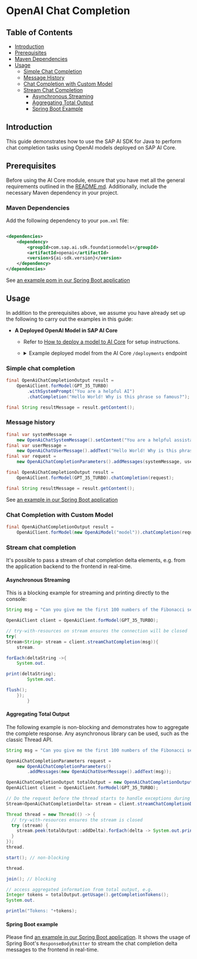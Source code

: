 # OpenAI Chat Completion

## Table of Contents

- [Introduction](#introduction)
- [Prerequisites](#prerequisites)
- [Maven Dependencies](#maven-dependencies)
- [Usage](#usage)
    - [Simple Chat Completion](#simple-chat-completion)
    - [Message History](#message-history)
    - [Chat Completion with Custom Model](#chat-completion-with-custom-model)
    - [Stream Chat Completion](#stream-chat-completion)
        - [Asynchronous Streaming](#asynchronous-streaming)
        - [Aggregating Total Output](#aggregating-total-output)
        - [Spring Boot Example](#spring-boot-example)

## Introduction

This guide demonstrates how to use the SAP AI SDK for Java to perform chat completion tasks using OpenAI models deployed
on SAP AI Core.

## Prerequisites

Before using the AI Core module, ensure that you have met all the general requirements outlined in
the [README.md](../../README.md#general-requirements). Additionally, include the
necessary Maven dependency in your project.

### Maven Dependencies

Add the following dependency to your `pom.xml` file:

```xml

<dependencies>
    <dependency>
        <groupId>com.sap.ai.sdk.foundationmodels</groupId>
        <artifactId>openai</artifactId>
        <version>${ai-sdk.version}</version>
    </dependency>
</dependencies>
```

See [an example pom in our Spring Boot application](../../sample-code/spring-app/pom.xml)

## Usage

In addition to the prerequisites above, we assume you have already set up the following to carry out the examples in
this guide:

- **A Deployed OpenAI Model in SAP AI Core**
    - Refer
      to [How to deploy a model to AI Core](https://help.sap.com/docs/sap-ai-core/sap-ai-core-service-guide/create-deployment-for-generative-ai-model-in-sap-ai-core)
      for setup instructions.
    - <details>
      <summary>Example deployed model from the AI Core <code>/deployments</code> endpoint</summary>

      ```json
      {
        "id": "d123456abcdefg",
        "deploymentUrl": "https://api.ai.region.aws.ml.hana.ondemand.com/v2/inference/deployments/d123456abcdefg",
        "configurationId": "12345-123-123-123-123456abcdefg",
        "configurationName": "gpt-35-turbo",
        "scenarioId": "foundation-models",
        "status": "RUNNING",
        "statusMessage": null,
        "targetStatus": "RUNNING",
        "lastOperation": "CREATE",
        "latestRunningConfigurationId": "12345-123-123-123-123456abcdefg",
        "ttl": null,
        "details": {
          "scaling": {
            "backendDetails": null,
            "backend_details": {}
          },
          "resources": {
            "backendDetails": null,
            "backend_details": {
              "model": {
                "name": "gpt-35-turbo",
                "version": "latest"
              }
            }
          }
        },
        "createdAt": "2024-07-03T12:44:22Z",
        "modifiedAt": "2024-07-16T12:44:19Z",
        "submissionTime": "2024-07-03T12:44:51Z",
        "startTime": "2024-07-03T12:45:56Z",
        "completionTime": null
      }
      ```

      </details>

### Simple chat completion

```java
final OpenAiChatCompletionOutput result =
    OpenAiClient.forModel(GPT_35_TURBO)
        .withSystemPrompt("You are a helpful AI")
        .chatCompletion("Hello World! Why is this phrase so famous?");

final String resultMessage = result.getContent();
```

### Message history

```java
final var systemMessage =
    new OpenAiChatSystemMessage().setContent("You are a helpful assistant");
final var userMessage =
    new OpenAiChatUserMessage().addText("Hello World! Why is this phrase so famous?");
final var request =
    new OpenAiChatCompletionParameters().addMessages(systemMessage, userMessage);

final OpenAiChatCompletionOutput result =
    OpenAiClient.forModel(GPT_35_TURBO).chatCompletion(request);

final String resultMessage = result.getContent();
```

See [an example in our Spring Boot application](../../sample-code/spring-app/src/main/java/com/sap/ai/sdk/app/controllers/OpenAiController.java)

### Chat Completion with Custom Model

```java
final OpenAiChatCompletionOutput result =
    OpenAiClient.forModel(new OpenAiModel("model")).chatCompletion(request);
```

### Stream chat completion

It's possible to pass a stream of chat completion delta elements, e.g. from the application backend to the frontend in
real-time.

#### Asynchronous Streaming

This is a blocking example for streaming and printing directly to the console:

```java
String msg = "Can you give me the first 100 numbers of the Fibonacci sequence?";

OpenAiClient client = OpenAiClient.forModel(GPT_35_TURBO);

// try-with-resources on stream ensures the connection will be closed
try(
Stream<String> stream = client.streamChatCompletion(msg)){
    stream.

forEach(deltaString ->{
    System.out.

print(deltaString);
        System.out.

flush();
    });
        }
```

#### Aggregating Total Output

The following example is non-blocking and demonstrates how to aggregate the complete response. Any asynchronous library
can be used, such as the classic Thread API.

```java
String msg = "Can you give me the first 100 numbers of the Fibonacci sequence?";

OpenAiChatCompletionParameters request =
    new OpenAiChatCompletionParameters()
        .addMessages(new OpenAiChatUserMessage().addText(msg));

OpenAiChatCompletionOutput totalOutput = new OpenAiChatCompletionOutput();
OpenAiClient client = OpenAiClient.forModel(GPT_35_TURBO);

// Do the request before the thread starts to handle exceptions during request initialization 
Stream<OpenAiChatCompletionDelta> stream = client.streamChatCompletionDeltas(request);

Thread thread = new Thread(() -> {
  // try-with-resources ensures the stream is closed
  try (stream) {
    stream.peek(totalOutput::addDelta).forEach(delta -> System.out.println(delta));
  }
});
thread.

start(); // non-blocking

thread.

join(); // blocking

// access aggregated information from total output, e.g.
Integer tokens = totalOutput.getUsage().getCompletionTokens();
System.out.

println("Tokens: "+tokens);
```

#### Spring Boot example

Please
find [an example in our Spring Boot application](../../sample-code/spring-app/src/main/java/com/sap/ai/sdk/app/controllers/OpenAiController.java).
It shows the usage of Spring Boot's `ResponseBodyEmitter` to stream the chat completion delta messages to the frontend
in real-time.
